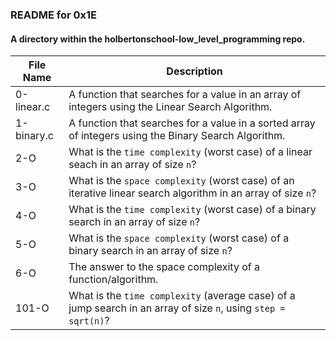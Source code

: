 ### README for 0x1E ###
#### A directory within the holbertonschool-low_level_programming repo. ####

|  File Name  | Description |
| ----------- | --------- |
| 0-linear.c | A function that searches for a value in an array of integers using the Linear Search Algorithm. |
| 1-binary.c | A function that searches for a value in a sorted array of integers using the Binary Search Algorithm. |
| 2-O | What is the `time complexity` (worst case) of a linear seach in an array of size `n`? |
| 3-O | What is the `space complexity` (worst case) of an iterative linear search algorithm in an array of size `n`? |
| 4-O | What is the `time complexity` (worst case) of a binary search in an array of size `n`? |
| 5-O | What is the `space complexity` (worst case) of a binary search in an array of size `n`? |
| 6-O | The answer to the space complexity of a function/algorithm. |
| 101-O | What is the `time complexity` (average case) of a jump search in an array of size `n`, using `step = sqrt(n)`? |
